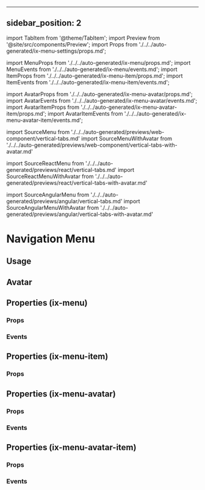 <!--
SPDX-FileCopyrightText: 2022 Siemens AG

SPDX-License-Identifier: MIT
-->

---
sidebar_position: 2
---

import TabItem from '@theme/TabItem';
import Preview from '@site/src/components/Preview';
import Props from './../../auto-generated/ix-menu-settings/props.md';

import MenuProps from './../../auto-generated/ix-menu/props.md';
import MenuEvents from './../../auto-generated/ix-menu/events.md';
import ItemProps from './../../auto-generated/ix-menu-item/props.md';
import ItemEvents from './../../auto-generated/ix-menu-item/events.md';

import AvatarProps from './../../auto-generated/ix-menu-avatar/props.md';
import AvatarEvents from './../../auto-generated/ix-menu-avatar/events.md';
import AvatarItemProps from './../../auto-generated/ix-menu-avatar-item/props.md';
import AvatarItemEvents from './../../auto-generated/ix-menu-avatar-item/events.md';

import SourceMenu from './../../auto-generated/previews/web-component/vertical-tabs.md'
import SourceMenuWithAvatar from './../../auto-generated/previews/web-component/vertical-tabs-with-avatar.md'

import SourceReactMenu from './../../auto-generated/previews/react/vertical-tabs.md'
import SourceReactMenuWithAvatar from './../../auto-generated/previews/react/vertical-tabs-with-avatar.md'

import SourceAngularMenu from './../../auto-generated/previews/angular/vertical-tabs.md'
import SourceAngularMenuWithAvatar from './../../auto-generated/previews/angular/vertical-tabs-with-avatar.md'

# Navigation Menu

## Usage

<Preview name="vertical-tabs" height="30rem" noMargin>
  <TabItem value="javascript">
    <SourceMenu />
  </TabItem>
  <TabItem value="react">
    <SourceReactMenu />
  </TabItem>
  <TabItem value="angular">
    <SourceAngularMenu />
  </TabItem>
</Preview>

## Avatar

<Preview name="vertical-tabs-with-avatar" height="30rem" noMargin>
  <TabItem value="javascript">
    <SourceMenuWithAvatar />
  </TabItem>
  <TabItem value="react">
    <SourceReactMenuWithAvatar />
  </TabItem>
  <TabItem value="angular">
    <SourceAngularMenuWithAvatar />
  </TabItem>
</Preview>

## Properties (ix-menu)

### Props

<MenuProps />

### Events

<MenuEvents />

## Properties (ix-menu-item)

### Props

<ItemProps />

## Properties (ix-menu-avatar)

### Props

<AvatarProps />

### Events

<AvatarEvents />

## Properties (ix-menu-avatar-item)

### Props

<AvatarItemProps />

### Events

<AvatarItemEvents />
